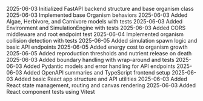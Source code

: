 2025-06-03 Initialized FastAPI backend structure and base organism class
2025-06-03 Implemented base Organism behaviors
2025-06-03 Added Algae, Herbivore, and Carnivore models with tests
2025-06-03 Added Environment and SimulationEngine with tests
2025-06-03 Added CORS middleware and root endpoint test
2025-06-04 Implemented organism collision detection with tests
2025-06-05 Added simulation spawn logic and basic API endpoints
2025-06-05 Added energy cost to organism growth
2025-06-05 Added reproduction thresholds and nutrient release on death
2025-06-03 Added boundary handling with wrap-around and tests
2025-06-03 Added Pydantic models and error handling for API endpoints
2025-06-03 Added OpenAPI summaries and TypeScript frontend setup
2025-06-03 Added basic React app structure and API utilities
2025-06-03 Added React state management, routing and canvas rendering
2025-06-03 Added React component tests using Vitest
